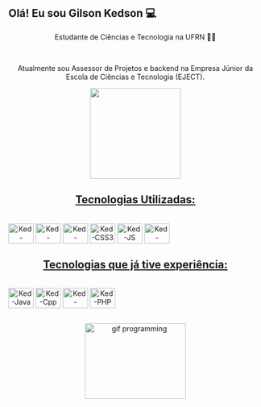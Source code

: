 ## Olá! Eu sou Gilson Kedson 💻

<p align="center"> Estudante de Ciências e Tecnologia na UFRN 👨‍🎓</p></br>
<p align="center">Atualmente sou Assessor de Projetos e backend na Empresa Júnior da Escola de Ciências e Tecnologia (EJECT).</p>

<div align="center">
  <a href="https://github.com/GilsonKedson">
  <img height="180em" src="https://github-readme-stats.vercel.app/api?username=GilsonKedson&show_icons=true&theme=github_dark&include_all_commits=true&count_private=true"/>
  <!--<img height="180em" src="https://github-readme-stats.vercel.app/api/top-langs/?username=GilsonKedson&layout=compact&langs_count=7&theme=github_dark"/>-->
</div>

 <h2 align="center"> Tecnologias Utilizadas: </h2>
 
<div align="center" style="display: inline-block"><br>
  <img align="center" alt="Ked-Python" height="40" width="50" src="https://cdn.jsdelivr.net/gh/devicons/devicon/icons/python/python-original.svg"/>
  <img align="center" alt="Ked-Django" height="40" width="50" src="https://cdn.jsdelivr.net/gh/devicons/devicon/icons/django/django-original.svg"/>
  <img align="center" alt="Ked-HTML5" height="40" width="50" src="https://cdn.jsdelivr.net/gh/devicons/devicon/icons/html5/html5-original.svg"/>
  <img align="center" alt="Ked-CSS3" height="40" width="50" src="https://cdn.jsdelivr.net/gh/devicons/devicon/icons/css3/css3-original.svg"/>
  <img align="center" alt="Ked-JS" height="40" width="50" src="https://cdn.jsdelivr.net/gh/devicons/devicon/icons/javascript/javascript-original.svg"/>
  <img align="center" alt="Ked-PGSQL" height="40" width="50" src="https://cdn.jsdelivr.net/gh/devicons/devicon/icons/postgresql/postgresql-original-wordmark.svg" />
</div>
  
 <h2 align="center"> Tecnologias que já tive experiência: </h2>
 
<div align="center" style="display: inline-block"><br>
  <img align="center" alt="Ked-Java" height="40" width="50" src="https://cdn.jsdelivr.net/gh/devicons/devicon/icons/java/java-original.svg" />
  <img align="center" alt="Ked-Cpp" height="40" width="50" src="https://cdn.jsdelivr.net/gh/devicons/devicon/icons/cplusplus/cplusplus-original.svg"/>
  <img align="center" alt="Ked-MYSQL" height="40" width="50" src="https://cdn.jsdelivr.net/gh/devicons/devicon/icons/mysql/mysql-original-wordmark.svg" />
  <img align="center" alt="Ked-PHP" height="40" width="50" src="https://cdn.jsdelivr.net/gh/devicons/devicon/icons/php/php-original.svg" />

</div>
 
##
  
<div align="center">
  <img align="center" height="150" width="200" alt="gif programming" src="https://i.pinimg.com/originals/e4/26/70/e426702edf874b181aced1e2fa5c6cde.gif">
</div>
